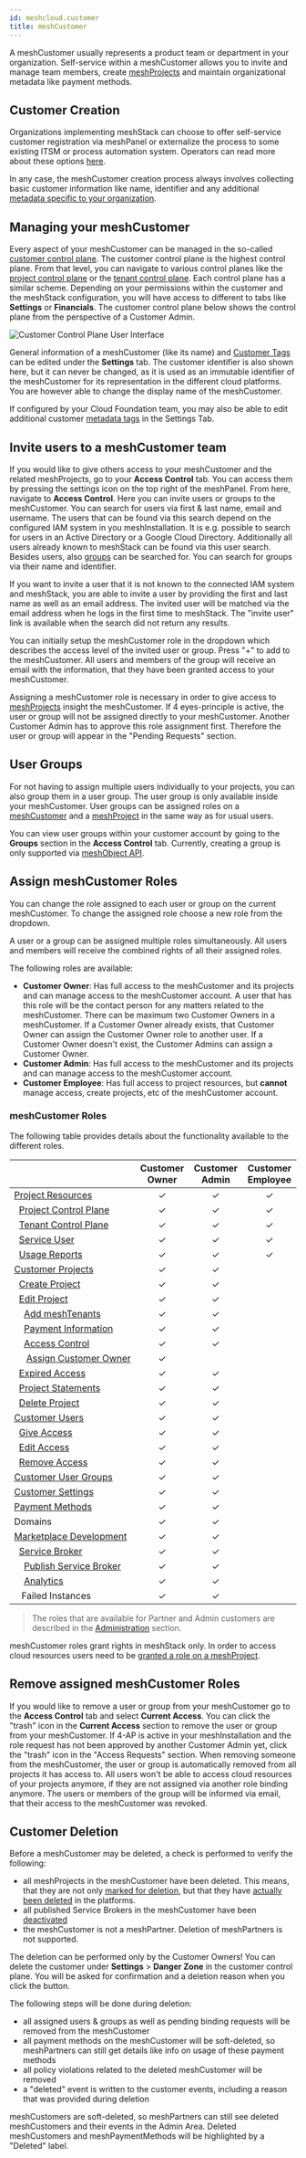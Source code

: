 ```yaml
---
id: meshcloud.customer
title: meshCustomer
---
```


A meshCustomer usually represents a product team or department in your organization. Self-service within a meshCustomer
allows you to invite and manage team members, create [meshProjects](meshcloud.project.md) and maintain organizational metadata like payment methods.

## Customer Creation

Organizations implementing meshStack can choose to offer self-service customer registration via meshPanel or externalize
the process to some existing ITSM or process automation system. Operators can read more about these options [here](meshstack.onboarding.md#customer-registration).

In any case, the meshCustomer creation process always involves collecting basic customer information like name, identifier
and any additional [metadata specific to your organization](meshstack.metadata-tags.md#customer-tag-schema).

## Managing your meshCustomer

Every aspect of your meshCustomer can be managed in the so-called [customer control plane](./meshcloud.customer.md#managing-your-meshcustomer). The customer control plane is the highest control plane. From that level, you can navigate to various control planes like the [project control plane](./meshcloud.project-resources.md#project-control-plane) or the [tenant control plane](./meshcloud.project-resources.md#tenant-control-plane). Each control plane has a similar scheme. Depending on your permissions within the customer and the meshStack configuration, you will have access to different to tabs like **Settings** or **Financials**. The customer control plane below shows the control plane from the perspective of a Customer Admin.

![Customer Control Plane User Interface](assets/customer-control-plane.png)

General information of a meshCustomer (like its name) and [Customer Tags](meshstack.metadata-tags.md#customer-tag-schema) can be edited under the **Settings** tab.
The customer identifier is also shown here, but it can never be changed,
as it is used as an immutable identifier of the meshCustomer for its
representation in the different cloud platforms. You are however able to change the display name of the meshCustomer.

If configured by your Cloud Foundation team, you may also be able to edit additional customer [metadata tags](./meshcloud.metadata-tags.md) in the Settings Tab.

## Invite users to a meshCustomer team

If you would like to give others access to your meshCustomer and the related meshProjects, go to your **Access Control** tab.
You can access them by pressing the settings icon on the top right of the meshPanel.
From here, navigate to **Access Control**. Here you can invite users or groups to the meshCustomer.
You can search for users via first & last name, email and username. The users that can be found via
this search depend on the configured IAM system in you meshInstallation. It is e.g. possible to search for users in an Active Directory or a Google Cloud Directory. Additionally all users already known to meshStack can be found via this user search. Besides users, also [groups](#user-groups) can be searched for. You can search for groups via their name and identifier.

If you want to invite a user that it is not known to the connected IAM system and meshStack, you are able to invite a user by providing
the first and last name as well as an email address. The invited user will be matched via the email address when he logs in the first time to meshStack.
The "invite user" link is available when the search did not return any results.

You can initially setup the meshCustomer role in the dropdown which describes the access level of the invited user or group.
Press "+" to add to the meshCustomer. All users and members of the group will receive an email with the information,
that they have been granted access to your meshCustomer.

Assigning a meshCustomer role is necessary in order to give access to [meshProjects](meshcloud.project.md) insight the meshCustomer.
If 4 eyes-principle is active, the user or group will not be assigned directly to your meshCustomer. Another Customer Admin has to approve this role assignment first. Therefore the user or group will appear in the "Pending Requests" section.

## User Groups

For not having to assign multiple users individually to your projects, you can also group them in a user group. The user group is only available inside your meshCustomer. User groups can be assigned roles on a [meshCustomer](#invite-users-to-a-meshcustomer-team) and a [meshProject](meshcloud.project.md#access-anagement-on-a-meshproject) in the same way as for usual users.

You can view user groups within your customer account by going to the **Groups** section in the **Access Control** tab.
Currently, creating a group is only supported via [meshObject API](meshstack.api.md).

## Assign meshCustomer Roles

You can change the role assigned to each user or group on the current meshCustomer.
To change the assigned role choose a new role from the dropdown.

A user or a group can be assigned multiple roles simultaneously. All users and members will receive the combined rights of all their assigned roles.

The following roles are available:

- **Customer Owner**: Has full access to the meshCustomer and its projects and can manage access to the meshCustomer account. A user that has this role will be the contact person for any matters related to the meshCustomer. There can be maximum two Customer Owners in a meshCustomer. If a Customer Owner already exists, that Customer Owner can assign the Customer Owner role to another user. If a Customer Owner doesn't exist, the Customer Admins can assign a Customer Owner.
- **Customer Admin**: Has full access to the meshCustomer and its projects and can manage access to the meshCustomer account.
- **Customer Employee**: Has full access to project resources, but **cannot** manage access, create projects, etc of the meshCustomer account.

### meshCustomer Roles

The following table provides details about the functionality available to the different roles.

|                                                                                                                        | Customer Owner | Customer Admin | Customer Employee |
| ---------------------------------------------------------------------------------------------------------------------- | :------------: | :------------: | :---------------: |
| [Project&nbsp;Resources](meshcloud.project-resources.md)                                                               |    &#10003;    |    &#10003;    |     &#10003;      |
| &nbsp;&nbsp;[Project&nbsp;Control&nbsp;Plane](meshcloud.project-resources.md#project-control-plane)                    |    &#10003;    |    &#10003;    |     &#10003;      |
| &nbsp;&nbsp;[Tenant&nbsp;Control&nbsp;Plane](meshcloud.project-resources.md#tenant-control-plane)                      |    &#10003;    |    &#10003;    |     &#10003;      |
| &nbsp;&nbsp;[Service&nbsp;User](meshcloud.service-user.md)                                                             |    &#10003;    |    &#10003;    |     &#10003;      |
| &nbsp;&nbsp;[Usage Reports](meshcloud.project-metering.md#tenant-usage-report)                                         |    &#10003;    |    &#10003;    |     &#10003;      |
| [Customer&nbsp;Projects](meshcloud.project.md#manage-meshprojects)                                                     |    &#10003;    |    &#10003;    |                   |
| &nbsp;&nbsp;[Create&nbsp;Project](meshcloud.project.md#create-a-new-meshproject)                                       |    &#10003;    |    &#10003;    |                   |
| &nbsp;&nbsp;[Edit&nbsp;Project](meshcloud.project.md#manage-meshprojects)                                              |    &#10003;    |    &#10003;    |                   |
| &nbsp;&nbsp;&nbsp;&nbsp;[Add&nbsp;meshTenants](meshcloud.project.md#adding-meshtenants)                                |    &#10003;    |    &#10003;    |                   |
| &nbsp;&nbsp;&nbsp;&nbsp;[Payment&nbsp;Information](meshcloud.project.md#provide-payment-information-for-meshproject)   |    &#10003;    |    &#10003;    |                   |
| &nbsp;&nbsp;&nbsp;&nbsp;[Access&nbsp;Control](meshcloud.project.md#access-control-on-a-meshproject)                    |    &#10003;    |    &#10003;    |                   |
| &nbsp;&nbsp;&nbsp;&nbsp;&nbsp;[Assign&nbsp;Customer&nbsp;Owner](#assign-meshcustomer-roles)                                                         |    &#10003;    |                |                   |
| &nbsp;&nbsp;[Expired&nbsp;Access](meshcloud.project.md#expiration-of-a-principal-assignment)                           |    &#10003;    |    &#10003;    |                   |
| &nbsp;&nbsp;[Project&nbsp;Statements](meshcloud.project-metering.md#project-statement)                                 |    &#10003;    |    &#10003;    |                   |
| &nbsp;&nbsp;[Delete&nbsp;Project](meshcloud.project.md#delete-a-meshproject)                                           |    &#10003;    |    &#10003;    |                   |
| [Customer&nbsp;Users](meshcloud.customer.md)                                                                           |    &#10003;    |    &#10003;    |                   |
| &nbsp;&nbsp;[Give&nbsp;Access](meshcloud.customer.md#invite-users-to-a-meshcustomer-team)                              |    &#10003;    |    &#10003;    |                   |
| &nbsp;&nbsp;[Edit&nbsp;Access](meshcloud.customer.md#assign-meshcustomer-roles)                                        |    &#10003;    |    &#10003;    |                   |
| &nbsp;&nbsp;[Remove&nbsp;Access](meshcloud.customer.md#remove-assigned-meshcustomer-roles)                             |    &#10003;    |    &#10003;    |                   |
| [Customer&nbsp;User&nbsp;Groups](meshcloud.customer.md#user-groups)                                                    |    &#10003;    |    &#10003;    |                   |
| [Customer&nbsp;Settings](#customer-deletion)                                                      |    &#10003;    |    &#10003;    |                   |
| [Payment&nbsp;Methods](meshcloud.payment-methods.md)                                                                   |    &#10003;    |    &#10003;    |                   |
| Domains                                                                                                                |    &#10003;    |    &#10003;    |                   |
| [Marketplace&nbsp;Development](meshstack.meshmarketplace.development.md)                                               |    &#10003;    |    &#10003;    |                   |
| &nbsp;&nbsp;[Service&nbsp;Broker](meshstack.meshmarketplace.development.md#how-to-use-it)                              |    &#10003;    |    &#10003;    |                   |
| &nbsp;&nbsp;&nbsp;&nbsp;[Publish Service Broker](meshstack.meshmarketplace.development.md#publish-your-service-broker) |    &#10003;    |    &#10003;    |                   |
| &nbsp;&nbsp;&nbsp;&nbsp;[Analytics](meshstack.meshmarketplace.development.md#debugging-your-service-broker)            |    &#10003;    |    &#10003;    |                   |
| &nbsp;&nbsp;&nbsp;Failed&nbsp;Instances                                                                                |    &#10003;    |    &#10003;    |                   |

> The roles that are available for Partner and Admin customers are described in the [Administration](administration.index.md) section.

meshCustomer roles grant rights in meshStack only. In order to access cloud resources users need to be [granted a role on a meshProject](meshcloud.project.md#access-control-on-a-meshproject).

## Remove assigned meshCustomer Roles

If you would like to remove a user or group from your meshCustomer go to the **Access Control** tab and select **Current Access**. You can click the "trash" icon in the **Current Access** section to remove the user or group from your meshCustomer. If 4-AP is active in your meshInstallation and the role request has not been approved by another Customer Admin yet, click the "trash" icon in the "Access Requests" section. When removing someone from the meshCustomer, the user or group is automatically removed from all projects it has access to. All users won't be able to access cloud resources of your projects anymore, if they are not assigned via another role binding anymore. The users or members of the group will be informed via email, that their access to the meshCustomer was revoked.

## Customer Deletion

Before a meshCustomer may be deleted, a check is performed to verify the following:

- all meshProjects in the meshCustomer have been deleted. This means, that they are not only [marked for deletion](meshcloud.project.md#delete-a-meshproject), but that they have [actually been deleted](administration.projects.md#delete-projects) in the platforms.
- all published Service Brokers in the meshCustomer have been [deactivated](meshstack.meshmarketplace.development.md#deactivation-of-service-brokers)
- the meshCustomer is not a meshPartner. Deletion of meshPartners is not supported.

The deletion can be performed only by the Customer Owners! You can delete the customer under **Settings** > **Danger Zone** in the customer control plane. You will be asked for confirmation and a deletion reason when you click the button.

The following steps will be done during deletion:

- all assigned users & groups as well as pending binding requests will be removed from the meshCustomer
- all payment methods on the meshCustomer will be soft-deleted, so meshPartners can still get details like info on usage of these payment methods
- all policy violations related to the deleted meshCustomer will be removed
- a "deleted" event is written to the customer events, including a reason that was provided during deletion

meshCustomers are soft-deleted, so meshPartners can still see deleted meshCustomers and their events in the Admin Area. Deleted meshCustomers and meshPaymentMethods will be highlighted by a "Deleted" label.
